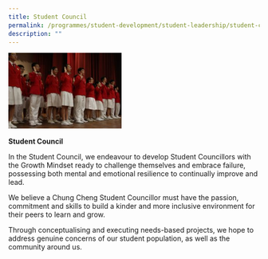 ```yaml
---
title: Student Council
permalink: /programmes/student-development/student-leadership/student-council/
description: ""
---
```

<style>  
img {  
  display: block;  
  margin-left: auto;  
  margin-right: auto;  
}  
</style>  
<body><img src="/images/IMG_8353-300x200.jpeg" alt="School Uniform" style="width:45%;">  
  
</body>

**Student Council**

In the Student Council, we endeavour to develop Student Councillors with the Growth Mindset ready to challenge themselves and embrace failure, possessing both mental and emotional resilience to continually improve and lead.

We believe a Chung Cheng Student Councillor must have the passion, commitment and skills to build a kinder and more inclusive environment for their peers to learn and grow.

Through conceptualising and executing needs-based projects, we hope to address genuine concerns of our student population, as well as the community around us.